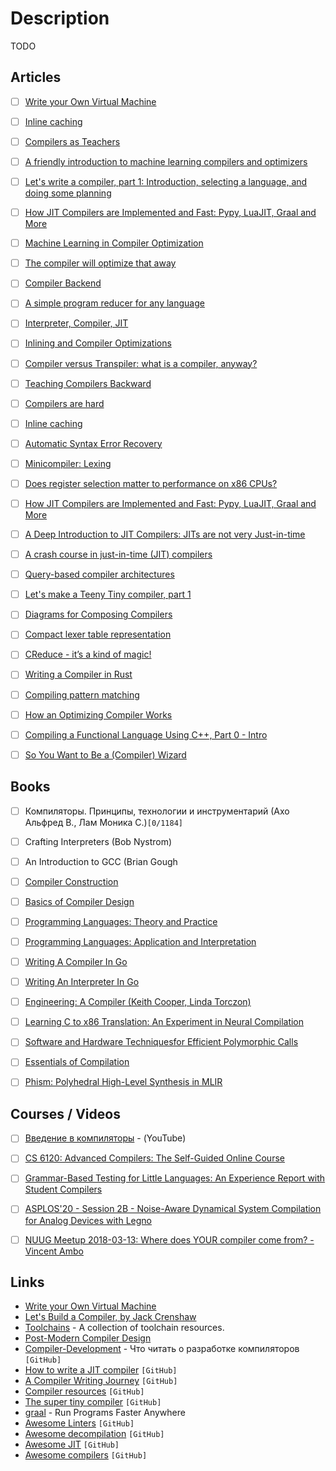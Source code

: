 # Description

TODO


## Articles

- [ ] [Write your Own Virtual Machine](https://justinmeiners.github.io/lc3-vm/)
- [ ] [Inline caching](https://bernsteinbear.com/blog/inline-caching/)
- [ ] [Compilers as Teachers](https://ferrous-systems.com/blog/compilers-as-teachers/)
- [ ] [A friendly introduction to machine learning compilers and optimizers](https://huyenchip.com/2021/09/07/a-friendly-introduction-to-machine-learning-compilers-and-optimizers.html)
- [ ] [Let's write a compiler, part 1: Introduction, selecting a language, and doing some planning](https://briancallahan.net/blog/20210814.html)
- [ ] [How JIT Compilers are Implemented and Fast: Pypy, LuaJIT, Graal and More](https://carolchen.me/blog/technical/jits-impls/)
- [ ] [Machine Learning in Compiler Optimization](https://www2.eecs.berkeley.edu/Pubs/TechRpts/2021/EECS-2021-2.html)
- [ ] [The compiler will optimize that away](https://blog.royalsloth.eu/posts/the-compiler-will-optimize-that-away/)
- [ ] [Compiler Backend](https://c9x.me/compile/)
- [ ] [A simple program reducer for any language](https://comby.dev/blog/2021/03/26/comby-reducer)
- [ ] [Interpreter, Compiler, JIT](https://nickdesaulniers.github.io/blog/2015/05/25/interpreter-compiler-jit/)
- [ ] [Inlining and Compiler Optimizations](https://wolchok.org/posts/inlining-and-compiler-optimizations/)
- [ ] [Compiler versus Transpiler: what is a compiler, anyway?](https://hisham.hm/2021/02/25/compiler-versus-transpiler-what-is-a-compiler-anyway/)
- [ ] [Teaching Compilers Backward](https://blog.sigplan.org/2021/02/23/teaching-compilers-backward/)
- [ ] [Compilers are hard](https://blog.shipreq.com/post/compilers_are_hard)
- [ ] [Inline caching](https://bernsteinbear.com/blog/inline-caching/)
- [ ] [Automatic Syntax Error Recovery](https://tratt.net/laurie/blog/entries/automatic_syntax_error_recovery.html)
- [ ] [Minicompiler: Lexing](https://christine.website/blog/minicompiler-lexing-2020-10-29)
- [ ] [Does register selection matter to performance on x86 CPUs?](https://fiigii.com/2020/02/16/Does-register-selection-matter-to-performance-on-x86-CPUs/)
- [ ] [How JIT Compilers are Implemented and Fast: Pypy, LuaJIT, Graal and More](https://carolchen.me/blog/technical/jits-impls/)
- [ ] [A Deep Introduction to JIT Compilers: JITs are not very Just-in-time](https://carolchen.me/blog/technical/jits-intro/)
- [ ] [A crash course in just-in-time (JIT) compilers](https://hacks.mozilla.org/2017/02/a-crash-course-in-just-in-time-jit-compilers/)
- [ ] [Query-based compiler architectures](https://ollef.github.io/blog/posts/query-based-compilers.html)
- [ ] [Let's make a Teeny Tiny compiler, part 1](http://web.eecs.utk.edu/~azh/blog/teenytinycompiler1.html)
- [ ] [Diagrams for Composing Compilers](https://johnwickerson.wordpress.com/2020/05/21/diagrams-for-composing-compilers/)
- [ ] [Compact lexer table representation](https://def.lakaban.net/posts/2020-05-02-compact-lexer-table-representation/)
- [ ] [CReduce - it’s a kind of magic!](https://linki.tools/2020/02/creduce-it-s-a-kind-of-magic.html)
- [ ] [Writing a Compiler in Rust](https://thume.ca/2019/04/18/writing-a-compiler-in-rust/)
- [ ] [Compiling pattern matching](http://l-lang.org/blog/Compiling-pattern-matching/)
- [ ] [How an Optimizing Compiler Works](https://www.lihaoyi.com/post/HowanOptimizingCompilerWorks.html)
- [ ] [Compiling a Functional Language Using C++, Part 0 - Intro](https://danilafe.com/blog/00_compiler_intro/)
- [ ] [So You Want to Be a (Compiler) Wizard](https://belkadan.com/blog/2016/05/So-You-Want-To-Be-A-Compiler-Wizard/#)


## Books

- [ ] Компиляторы. Принципы, технологии и инструментарий (Ахо Альфред В., Лам Моника С.)`[0/1184]`
- [ ] Crafting Interpreters (Bob Nystrom)
- [ ] An Introduction to GCC (Brian Gough
- [ ] [Compiler Construction](https://people.inf.ethz.ch/wirth/CompilerConstruction/index.html)
- [ ] [Basics of Compiler Design](http://hjemmesider.diku.dk/~torbenm/Basics/)
- [ ] [Programming Languages: Theory and Practice](http://people.cs.uchicago.edu/~blume/classes/aut2008/proglang/text/offline.pdf)
- [ ] [Programming Languages: Application and Interpretation](http://cs.brown.edu/courses/cs173/2012/book/)
- [ ] [Writing A Compiler In Go](https://compilerbook.com/)
- [ ] [Writing An Interpreter In Go](https://interpreterbook.com/)
- [ ] [Engineering: A Compiler (Keith Cooper, Linda Torczon)](https://www.amazon.com/dp/012088478X)
- [ ] [Learning C to x86 Translation: An Experiment in Neural Compilation](https://arxiv.org/abs/2108.07639)
- [ ] [Software and Hardware Techniquesfor Efficient Polymorphic Calls](http://citeseerx.ist.psu.edu/viewdoc/download?doi=10.1.1.92.177&rep=rep1&type=pdf)
- [ ] [Essentials of Compilation](https://jeapostrophe.github.io/courses/2018/spring/406/notes/book.pdf)
- [ ] [Phism: Polyhedral High-Level Synthesis in MLIR](https://arxiv.org/abs/2103.15103)


## Courses / Videos

- [ ] [Введение в компиляторы](https://youtube.com/playlist?list=PLeQDJtBkrIiT0TMQ3muv3zvNdsmBZFOR1) - (YouTube)
- [ ] [CS 6120: Advanced Compilers: The Self-Guided Online Course](https://www.cs.cornell.edu/courses/cs6120/2020fa/self-guided/)
- [ ] [Grammar-Based Testing for Little Languages: An Experience Report with Student Compilers](https://youtu.be/wv6ftJNq92Q)
- [ ] [ASPLOS'20 - Session 2B - Noise-Aware Dynamical System Compilation for Analog Devices with Legno](https://youtu.be/7PU-6cWQQkE)
- [ ] [NUUG Meetup 2018-03-13: Where does YOUR compiler come from? - Vincent Ambo](https://youtu.be/b3r6GvCBbw4)


## Links

- [Write your Own Virtual Machine](https://justinmeiners.github.io/lc3-vm/)
- [Let's Build a Compiler, by Jack Crenshaw](https://compilers.iecc.com/crenshaw/)
- [Toolchains](https://www.toolchains.net/) - A collection of toolchain resources.
- [Post-Modern Compiler Design](https://www.cs.purdue.edu/homes/rompf/pmca/vol1/index.html)
- [Compiler-Development](https://github.com/true-grue/Compiler-Development) - Что читать о разработке компиляторов `[GitHub]`
- [How to write a JIT compiler](https://github.com/spencertipping/jit-tutorial) `[GitHub]`
- [A Compiler Writing Journey](https://github.com/DoctorWkt/acwj) `[GitHub]`
- [Compiler resources](https://github.com/yoshuawuyts/notes/blob/master/compilers/resources.md) `[GitHub]`
- [The super tiny compiler](https://github.com/jamiebuilds/the-super-tiny-compiler) `[GitHub]`
- [graal](https://github.com/oracle/graal) - Run Programs Faster Anywhere
- [Awesome Linters](https://github.com/caramelomartins/awesome-linters) `[GitHub]`
- [Awesome decompilation](https://github.com/nforest/awesome-decompilation) `[GitHub]`
- [Awesome JIT](https://github.com/wdv4758h/awesome-jit) `[GitHub]`
- [Awesome compilers](https://github.com/aalhour/awesome-compilers) `[GitHub]`
